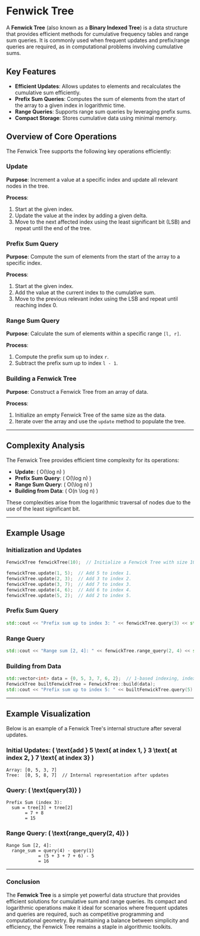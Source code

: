 # Fenwick Tree

A **Fenwick Tree** (also known as a **Binary Indexed Tree**) is a data structure that provides efficient methods for cumulative frequency tables and range sum queries. It is commonly used when frequent updates and prefix/range queries are required, as in computational problems involving cumulative sums.

## Key Features

- **Efficient Updates**: Allows updates to elements and recalculates the cumulative sum efficiently.
- **Prefix Sum Queries**: Computes the sum of elements from the start of the array to a given index in logarithmic time.
- **Range Queries**: Supports range sum queries by leveraging prefix sums.
- **Compact Storage**: Stores cumulative data using minimal memory.

## Overview of Core Operations

The Fenwick Tree supports the following key operations efficiently:

### Update

**Purpose**: Increment a value at a specific index and update all relevant nodes in the tree.

**Process**:
1. Start at the given index.
2. Update the value at the index by adding a given delta.
3. Move to the next affected index using the least significant bit (LSB) and repeat until the end of the tree.

### Prefix Sum Query

**Purpose**: Compute the sum of elements from the start of the array to a specific index.

**Process**:
1. Start at the given index.
2. Add the value at the current index to the cumulative sum.
3. Move to the previous relevant index using the LSB and repeat until reaching index 0.

### Range Sum Query

**Purpose**: Calculate the sum of elements within a specific range `[l, r]`.

**Process**:
1. Compute the prefix sum up to index `r`.
2. Subtract the prefix sum up to index `l - 1`.

### Building a Fenwick Tree

**Purpose**: Construct a Fenwick Tree from an array of data.

**Process**:
1. Initialize an empty Fenwick Tree of the same size as the data.
2. Iterate over the array and use the `update` method to populate the tree.

---

## Complexity Analysis

The Fenwick Tree provides efficient time complexity for its operations:

- **Update**: \( O(\log n) \)
- **Prefix Sum Query**: \( O(\log n) \)
- **Range Sum Query**: \( O(\log n) \)
- **Building from Data**: \( O(n \log n) \)

These complexities arise from the logarithmic traversal of nodes due to the use of the least significant bit.

---

## Example Usage

### Initialization and Updates

```cpp
FenwickTree fenwickTree(10);  // Initialize a Fenwick Tree with size 10.

fenwickTree.update(1, 5);  // Add 5 to index 1.
fenwickTree.update(2, 3);  // Add 3 to index 2.
fenwickTree.update(3, 7);  // Add 7 to index 3.
fenwickTree.update(4, 6);  // Add 6 to index 4.
fenwickTree.update(5, 2);  // Add 2 to index 5.
```

### Prefix Sum Query

```cpp
std::cout << "Prefix sum up to index 3: " << fenwickTree.query(3) << std::endl;  // Output: 15 (5 + 3 + 7)
```

### Range Query

```cpp
std::cout << "Range sum [2, 4]: " << fenwickTree.range_query(2, 4) << std::endl;  // Output: 16 (3 + 7 + 6)
```

### Building from Data

```cpp
std::vector<int> data = {0, 5, 3, 7, 6, 2};  // 1-based indexing, index 0 is unused.
FenwickTree builtFenwickTree = FenwickTree::build(data);
std::cout << "Prefix sum up to index 5: " << builtFenwickTree.query(5) << std::endl;  // Output: 23
```

---

## Example Visualization

Below is an example of a Fenwick Tree's internal structure after several updates.

### Initial Updates: \( \text{add } 5 \text{ at index 1, } 3 \text{ at index 2, } 7 \text{ at index 3} \)

```plaintext
Array: [0, 5, 3, 7]
Tree:  [0, 5, 8, 7]  // Internal representation after updates
```

### Query: \( \text{query(3)} \)

```plaintext
Prefix Sum (index 3):
  sum = tree[3] + tree[2]
       = 7 + 8
       = 15
```

### Range Query: \( \text{range\_query(2, 4)} \)

```plaintext
Range Sum [2, 4]:
  range_sum = query(4) - query(1)
            = (5 + 3 + 7 + 6) - 5
            = 16
```

---

### Conclusion

The **Fenwick Tree** is a simple yet powerful data structure that provides efficient solutions for cumulative sum and range queries. Its compact and logarithmic operations make it ideal for scenarios where frequent updates and queries are required, such as competitive programming and computational geometry. By maintaining a balance between simplicity and efficiency, the Fenwick Tree remains a staple in algorithmic toolkits.